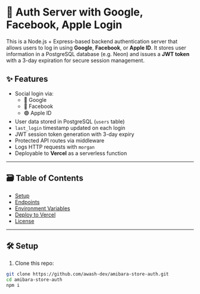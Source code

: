 # 🔐 Auth Server with Google, Facebook, Apple Login

This is a Node.js + Express-based backend authentication server that allows users to log in using **Google**, **Facebook**, or **Apple ID**. It stores user information in a PostgreSQL database (e.g. Neon) and issues a **JWT token** with a 3-day expiration for secure session management.

## ✨ Features

- Social login via:
  - 🔵 Google
  - 🔷 Facebook
  - 🟣 Apple ID
- User data stored in PostgreSQL (`users` table)
- `last_login` timestamp updated on each login
- JWT session token generation with 3-day expiry
- Protected API routes via middleware
- Logs HTTP requests with `morgan`
- Deployable to **Vercel** as a serverless function

---

## 🗃️ Table of Contents

- [Setup](#setup)
- [Endpoints](#endpoints)
- [Environment Variables](#environment-variables)
- [Deploy to Vercel](#deploy-to-vercel)
- [License](#license)

---

## 🛠️ Setup

1. Clone this repo:

```bash
git clone https://github.com/awash-dev/amibara-store-auth.git
cd amibara-store-auth
npm i 
